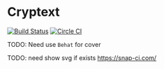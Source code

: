 # Cryptext

[![Build Status](https://travis-ci.org/ReenExe/Cryptext.svg)](https://travis-ci.org/ReenExe/Cryptext)
[![Circle CI](https://circleci.com/gh/ReenExe/Cryptext.svg?style=svg)](https://circleci.com/gh/ReenExe/Cryptext)

TODO: Need use `Behat` for cover

TODO: need show svg if exists https://snap-ci.com/